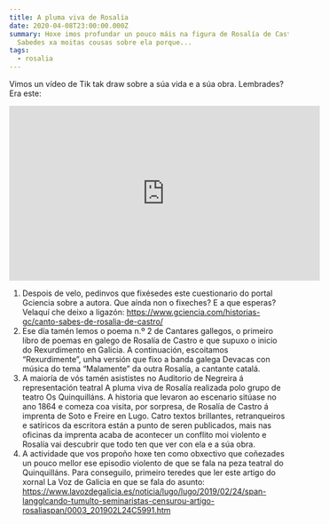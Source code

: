 ```yaml
---
title: A pluma viva de Rosalía
date: 2020-04-08T23:00:00.000Z
summary: Hoxe imos profundar un pouco máis na figura de Rosalía de Castro.
  Sabedes xa moitas cousas sobre ela porque...
tags:
  - rosalia
---
```



Vimos un vídeo de Tik tak draw sobre a súa vida e a súa obra. Lembrades? Era este:

<iframe width="560" height="315" src="https://www.youtube.com/embed/Uib7oh1Sdog" frameborder="0" allow="accelerometer; autoplay; encrypted-media; gyroscope; picture-in-picture" allowfullscreen></iframe>



1. Despois de velo, pedinvos que fixésedes este cuestionario do portal Gciencia sobre a autora. Que aínda non o fixeches? E a que esperas? Velaquí che deixo a ligazón: https://www.gciencia.com/historias-gc/canto-sabes-de-rosalia-de-castro/
2. Ese día tamén lemos o poema n.º 2 de Cantares gallegos, o primeiro libro de poemas en galego de Rosalía de Castro e que supuxo o inicio do Rexurdimento en Galicia. A continuación, escoitamos “Rexurdimente”, unha versión que fixo a banda galega Devacas con música do tema “Malamente” da outra Rosalía, a cantante catalá.
3. A maioría de vós tamén asististes no Auditorio de Negreira á representación teatral A pluma viva de Rosalía realizada polo grupo de teatro Os Quinquilláns. A historia que levaron ao escenario sitúase no ano 1864 e comeza coa visita, por sorpresa, de Rosalía de Castro á imprenta de Soto e Freire en Lugo. Catro textos brillantes, retranqueiros e satíricos da escritora están a punto de seren publicados, mais nas oficinas da imprenta acaba de acontecer un conflito moi violento e Rosalía vai descubrir que todo ten que ver con ela e a súa obra.
4. A actividade que vos propoño hoxe ten como obxectivo que coñezades un pouco mellor ese episodio violento de que se fala na peza teatral do Quinquilláns. Para conseguilo, primeiro teredes que ler este artigo do xornal La Voz de Galicia en que se fala do asunto: https://www.lavozdegalicia.es/noticia/lugo/lugo/2019/02/24/span-langglcando-tumulto-seminaristas-censurou-artigo-rosaliaspan/0003_201902L24C5991.htm